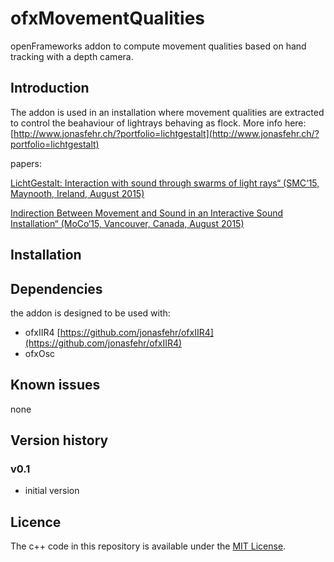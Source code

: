 # ofxMovementQualities
openFrameworks addon to compute movement qualities based on hand tracking with a depth camera.

Introduction
------------
The addon is used in an installation where movement qualities are extracted to control the beahaviour of lightrays behaving as flock. More info here:
[http://www.jonasfehr.ch/?portfolio=lichtgestalt](http://www.jonasfehr.ch/?portfolio=lichtgestalt)

papers:

[LichtGestalt: Interaction with sound through swarms of light rays“ (SMC‘15, Maynooth, Ireland, August 2015)](http://smcnetwork.org/node/1937)

[Indirection Between Movement and Sound in an Interactive Sound Installation“ (MoCo‘15, Vancouver, Canada, August 2015)](http://dl.acm.org/citation.cfm?id=2791016&dl=ACM&coll=DL&CFID=788887933&CFTOKEN=98796760)

Installation
------------


Dependencies
------------
the addon is designed to be used with:

- ofxIIR4 [https://github.com/jonasfehr/ofxIIR4](https://github.com/jonasfehr/ofxIIR4)
- ofxOsc
  
Known issues
------------
none

Version history
------------

### v0.1
- initial version

Licence
-------
The c++ code in this repository is available under the [MIT License](https://en.wikipedia.org/wiki/MIT_License).
